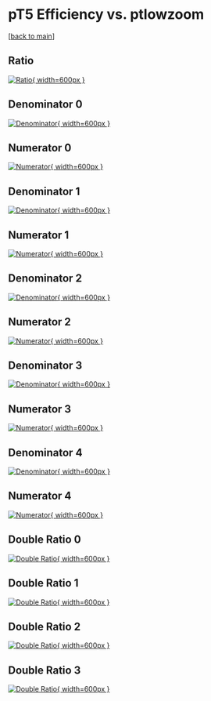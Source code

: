 # pT5 Efficiency vs. ptlowzoom

[[back to main](./)]



## Ratio

[![Ratio](../mtv/var/pT5_xtr_13_1_eff_ptlowzoom.png){ width=600px }](../mtv/var/pT5_xtr_13_1_eff_ptlowzoom.pdf)

## Denominator 0

[![Denominator](../mtv/den/pT5_xtr_13_1_eff_ptlowzoom_den0.png){ width=600px }](../mtv/den/pT5_xtr_13_1_eff_ptlowzoom_den0.pdf)

## Numerator 0

[![Numerator](../mtv/num/pT5_xtr_13_1_eff_ptlowzoom_num0.png){ width=600px }](../mtv/num/pT5_xtr_13_1_eff_ptlowzoom_num0.pdf)

## Denominator 1

[![Denominator](../mtv/den/pT5_xtr_13_1_eff_ptlowzoom_den1.png){ width=600px }](../mtv/den/pT5_xtr_13_1_eff_ptlowzoom_den1.pdf)

## Numerator 1

[![Numerator](../mtv/num/pT5_xtr_13_1_eff_ptlowzoom_num1.png){ width=600px }](../mtv/num/pT5_xtr_13_1_eff_ptlowzoom_num1.pdf)

## Denominator 2

[![Denominator](../mtv/den/pT5_xtr_13_1_eff_ptlowzoom_den2.png){ width=600px }](../mtv/den/pT5_xtr_13_1_eff_ptlowzoom_den2.pdf)

## Numerator 2

[![Numerator](../mtv/num/pT5_xtr_13_1_eff_ptlowzoom_num2.png){ width=600px }](../mtv/num/pT5_xtr_13_1_eff_ptlowzoom_num2.pdf)

## Denominator 3

[![Denominator](../mtv/den/pT5_xtr_13_1_eff_ptlowzoom_den3.png){ width=600px }](../mtv/den/pT5_xtr_13_1_eff_ptlowzoom_den3.pdf)

## Numerator 3

[![Numerator](../mtv/num/pT5_xtr_13_1_eff_ptlowzoom_num3.png){ width=600px }](../mtv/num/pT5_xtr_13_1_eff_ptlowzoom_num3.pdf)

## Denominator 4

[![Denominator](../mtv/den/pT5_xtr_13_1_eff_ptlowzoom_den4.png){ width=600px }](../mtv/den/pT5_xtr_13_1_eff_ptlowzoom_den4.pdf)

## Numerator 4

[![Numerator](../mtv/num/pT5_xtr_13_1_eff_ptlowzoom_num4.png){ width=600px }](../mtv/num/pT5_xtr_13_1_eff_ptlowzoom_num4.pdf)

## Double Ratio 0

[![Double Ratio](../mtv/ratio/pT5_xtr_13_1_eff_ptlowzoom_ratio0.png){ width=600px }](../mtv/ratio/pT5_xtr_13_1_eff_ptlowzoom_ratio0.pdf)

## Double Ratio 1

[![Double Ratio](../mtv/ratio/pT5_xtr_13_1_eff_ptlowzoom_ratio1.png){ width=600px }](../mtv/ratio/pT5_xtr_13_1_eff_ptlowzoom_ratio1.pdf)

## Double Ratio 2

[![Double Ratio](../mtv/ratio/pT5_xtr_13_1_eff_ptlowzoom_ratio2.png){ width=600px }](../mtv/ratio/pT5_xtr_13_1_eff_ptlowzoom_ratio2.pdf)

## Double Ratio 3

[![Double Ratio](../mtv/ratio/pT5_xtr_13_1_eff_ptlowzoom_ratio3.png){ width=600px }](../mtv/ratio/pT5_xtr_13_1_eff_ptlowzoom_ratio3.pdf)

